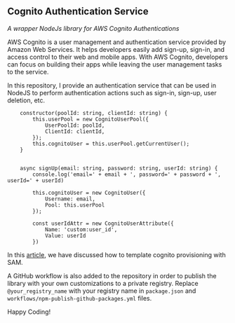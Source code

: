 ## Cognito Authentication Service
*A wrapper NodeJs library for AWS Cognito Authentications*

AWS Cognito is a user management and authentication service provided by Amazon Web Services. It helps developers easily add sign-up, sign-in, and access control to their web and mobile apps. With AWS Cognito, developers can focus on building their apps while leaving the user management tasks to the service.


In this repository, I provide an authentication service that can be used in NodeJS to perform authentication actions such as sign-in, sign-up, user deletion, etc.

```
    constructor(poolId: string, clientId: string) {
        this.userPool = new CognitoUserPool({
            UserPoolId: poolId,
            ClientId: clientId,
        });
        this.cognitoUser = this.userPool.getCurrentUser();
    }


    async signUp(email: string, password: string, userId: string) {
        console.log('email=' + email + ', password=' + password + ', userId=' + userId)

        this.cognitoUser = new CognitoUser({
            Username: email,
            Pool: this.userPool
        });

        const userIdAttr = new CognitoUserAttribute({
            Name: 'custom:user_id',
            Value: userId
        })
```


In this [article](https://medium.com/@bumuthu.dilshan/aws-cognito-with-3d6e938fc110), we have discussed how to template cognito provisioning with SAM.

A GitHub workflow is also added to the repository in order to publish the library with your own customizations to a private registry. Replace `@your_registry_name` with your registry name in `package.json` and `workflows/npm-publish-github-packages.yml` files.

Happy Coding!


